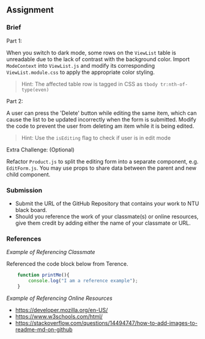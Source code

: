 ## Assignment

### Brief

Part 1:

When you switch to dark mode, some rows on the `ViewList` table is  unreadable due to the lack of contrast with the background color. Import `ModeContext` into `ViewList.js` and modify its corresponding `ViewList.module.css` to apply the appropriate color styling.

> Hint: The affected table row is tagged in CSS as `tbody tr:nth-of-type(even)`

Part 2:

A user can press the 'Delete' button while editing the same item, which can cause the list to be updated incorrectly when the form is submitted. Modify the code to prevent the user from deleting am item while it is being edited.

> Hint: Use the `isEditing` flag to check if user is in edit mode

Extra Challenge: (Optional)

Refactor `Product.js` to split the editing form into a separate component, e.g. `EditForm.js`. You may use props to share data between the parent and new child component. 

### Submission 

- Submit the URL of the GitHub Repository that contains your work to NTU black board.
- Should you reference the work of your classmate(s) or online resources, give them credit by adding either the name of your classmate or URL. 

### References

_Example of Referencing Classmate_

Referenced the code block below from Terence.
```js
    function printMe(){
        console.log("I am a reference example");
    }
```

_Example of Referencing Online Resources_

- https://developer.mozilla.org/en-US/
- https://www.w3schools.com/html/
- https://stackoverflow.com/questions/14494747/how-to-add-images-to-readme-md-on-github

